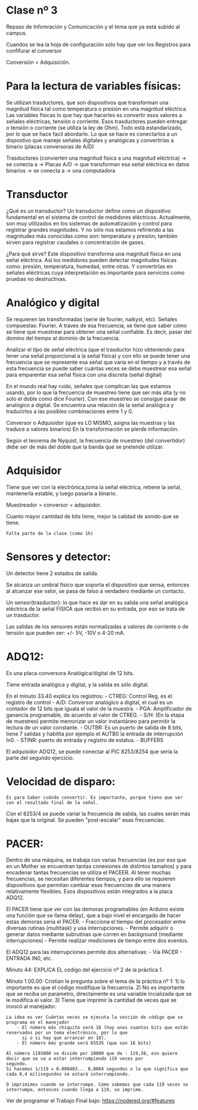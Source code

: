 # Clase nº 3

Repaso de Infomración y Comunicación y el tema que ya está subido al campus.

Cuandos se lea la hoja de configuración sólo hay que ver los Registros para confifurar el conversor

Conversión = Adquisición.

# Para la lectura de variables físicas:

Se utilizan trasductores, que son dispositivos que transforman una magnitud física tal como temperatura o presión en una magnitud
eléctrica.
Las variables físicas lo que hay que hacerles es convertir esos valores a señales eléctricas, tensión o corriente.
Esos trasductores pueden entregar o tensión o corriente (se utiliza la ley de Ohm). Todo está estandarizado, por lo que se hace
facil abordarlo.
Lo que se hace es conectarlos a un dispostivo que maneje señales digitales y analógicas y convertirlas a binario (placas
conversoras de A/D)

Trasductores (convierten una magnitud física a una magnitud eléctrica) -> se conecta a -> Placas A/D -> que transforman esa señal
eléctrica en datos binarios -> se conecta a -> una computadora

# Transductor
¿Qué es un transductor?
Un transductor define como un dispositivo fundamental en el sistema de control de medidores eléctricos. Actualmente, son muy
utilizados en los sistemas de automatización y control para registrar grandes magnitudes. Y no sólo nos estamos refiriendo a las
magnitudes más conocidas como son: temperatura y presión; también sirven para registrar caudales o concentración de gases.

¿Para qué sirve?
Este dispositivo transforma una magnitud física en una señal eléctrica. Así los medidores pueden detectar magnitudes físicas como:
presión, temperatura, humedad, entre otras. Y convertirlas en señales eléctricas cuya interpretación es importante para servicios
como pruebas no destructivas.

# Analógico y digital
Se requieren las transformadas (serie de fourier, naikyst, etc).
Señales compuestas: Fourier.
A traves de esa frecuencia, se tiene que saber cómo se tiene que muestrear para obtener una señal confiable. Es decir, pasar del
domino del tiempo al dominio de la frecuencia.

Analizar el tipo de señal eléctrica (que el trasductor hizo obteniendo para tener una señal proporcional a la señal física) y con
ello se puede tener una frecuencia que se represente esa señal que varía en el tiempo y a través de esta frecuencia se puede saber
cuántas veces se debe muestrear esa señal para emparentar esa señal física con una discreta (señal digital)

En el mundo real hay ruido, señales que complican las que estamos usando, por lo que la frecuencia de muestreo tiene que ser más
alta (y no solo el doble como dice Fourier). Con ese muestreo se consigue pasar de analógico a digital. Se encuentra una relación
de la señal analógica y traducirlos a las posibles combinaciones entre 1 y 0.

Conversor o Adquisidor (que es LO MISMO, asigna las muestras y las traduce a valores binarios)
En la transformación se pierde información.

Según el teorema de Nyquist, la frecuencia de muestreo (del convertidor) debe ser de más del doble que la banda que se pretende
utilizar.

# Adquisidor
Tiene que ver con la electrónica,toma la señal eléctrica, retiene la señal, mantenerla estable, y luego pasarla a binario.

Muestreador = conversor = adquisidor.

Cuanto mayor cantidad de bits tiene, mejor la calidad de sonido que se tiene.

	Falta parte de la clase (como 1h)

# Sensores y detector:
Un detector tiene 2 estados de salida.

Se alcanza un umbral físico que soporta el dispositivo que sensa, entonces al alcanzar ese valor, se pasa de falso a verdadero
mediante un contacto.

Un sensor(trasductor): lo que hace es dar en su salida una señal analógica eléctrica de la señal FISICA que recibió en su entrada, por eso se
trata de un trasductor.

Las salidas de los sensores están normalizadas a valores de corriente o de tensión que pueden ser: +/- 5V, -10V o 4-20 mA.

# ADQ12:
Es una placa conversora Analógica/digital de 12 bits.

Tiene entrada analógica y digital, y la salida es sólo digital.

En el minuto 33.40 explica los registros:
	- CTREG: Control Reg, es el registro de control
	- A/D: Conversor analógico a digital, el cual es un contador de 12 bits que iguala el valor de la muestra.
	- PGA: Amplificador de ganancia programable, de acuerdo al valor de CTREG.
	- S/H: (En la etapa de muestreo) permite memorizar un valor instantáneo para permitir la lectura de un valor constante.
	- OUTBR: Es un puerto de salida de 8 bits, tiene 7 salidas y habilita por ejemplo el AUTB0 la entrada de interrupción In0.
	- STINR: puerto de entrada y registro de estatus.
	- BUFFERS

El adquisidor ADQ12, se puede conectar al PIC 8253/8254 que sería la parte del segundo ejercicio.

# Velocidad de disparo:
	Es para Saber cuándo convertir. Es importante, porque tiene que ver con el resultado final de la señal.

Con el 8253/4 se puede variar la frecuencia de salida, las cuales serán más bajas que la original. Se pueden "post-escalar" esas
frecuencias.

# PACER:
Dentro de una máquina, se trabaja con varias frecuencias (es por eso que en un Mother se encuentran tantas conexiones de distintos
tamaños) y para encadenar tantas frecuencias se utiliza el PACEER.
Al tener muchas frecuencias, se necesitan diferentes tiempos, y para ello se requieren dispositivos que permitan cambiar esas
frecuencias de una manera relativamente flexibles. Esos dispositivos están integrados a la placa ADQ12.


El PACER tiene que ver con las demoras programables (en Arduino existe una función que se llama delay), que a bajo nivel el
encargado de hacer estas demoras sería el PACER.
	- Fracciona el tiempo del procesador entre diversas rutinas (multitask) y usa interrupciones.
	- Permite adquirir o generar datos mediante subrutinas que corren en background (mediante interrupciones)
	- Permite realizar mediciones de tiempo entre dos eventos.

El ADQ12 para las interrupciones permite dos alternativas:
	- Vía PACER
	- ENTRADA IN0, etc.

Minuto 44: EXPLICA EL código del ejercicio nº 2 de la práctica 1.

Minuto 1.00.00:
	Cristian le pregunta sobre el tema de la práctica nº 1:
	1) lo importante es que el código modifique la frecuencia.
	2) No es importante que se reciba un parametro, directamente es una variable incializada que se le modifica el valor.
	3) Tiene que imprimir la cantidad de veces que se invocó al manejador.

	La idea es ver Cuántas veces se ejecuta la sección de código que se programa en el manejador
		- El número más chiquito será 18 (hay unos cuantos bits que están reservados por un tema electrónico, por lo que
		  si o si hay que arrancar en 18).
		- El número más grande será 65535 (que son 16 bits)

	Al número 1193800 se divide por 10000 que da : 119,38, eso quiere decir que se va a estar interrumpiendo 119 veces por
	segundo.
	Si hacemos 1/119 = 0.008403... 0,0084 segundos o lo que significa que cada 8,4 milisegundos se estará interrumpiendo.

	O imprimimos cuando se interrumpe. Como sabemos que cada 119 veces se interrumpe, entonces cuando llega a 119, se imprime.

Ver de programar el Trabajo Final bajo:
	https://nodered.org/#features



